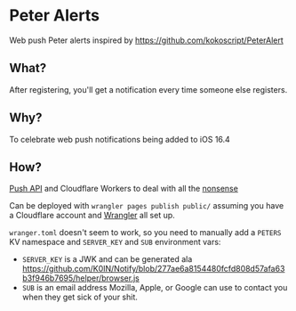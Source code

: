 # Peter Alerts
Web push Peter alerts inspired by https://github.com/kokoscript/PeterAlert

## What?
After registering, you'll get a notification every time someone else registers.

## Why?
To celebrate web push notifications being added to iOS 16.4

## How?
[Push API](https://web.dev/push-notifications-overview/) and Cloudflare Workers to deal with all the [nonsense](https://blog.mozilla.org/services/2016/08/23/sending-vapid-identified-webpush-notifications-via-mozillas-push-service/)

Can be deployed with `wrangler pages publish public/` assuming you have a Cloudflare account and [Wrangler](https://developers.cloudflare.com/workers/wrangler/) all set up.

`wranger.toml` doesn't seem to work, so you need to manually add a `PETERS` KV namespace and `SERVER_KEY` and `SUB` environment vars:
 - `SERVER_KEY` is a JWK and can be generated ala https://github.com/K0IN/Notify/blob/277ae6a8154480fcfd808d57afa63b3f946b7695/helper/browser.js
 - `SUB` is an email address Mozilla, Apple, or Google can use to contact you when they get sick of your shit.
